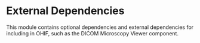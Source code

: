 # External Dependencies

This module contains optional dependencies and external dependencies for including in OHIF, such
as the DICOM Microscopy Viewer component.  
